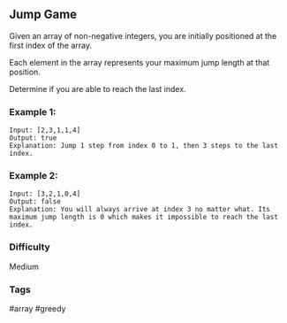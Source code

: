 ## Jump Game

Given an array of non-negative integers, you are initially positioned at the first index of the array.

Each element in the array represents your maximum jump length at that position.

Determine if you are able to reach the last index.

### Example 1:

```
Input: [2,3,1,1,4]
Output: true
Explanation: Jump 1 step from index 0 to 1, then 3 steps to the last index.
```

### Example 2:

```
Input: [3,2,1,0,4]
Output: false
Explanation: You will always arrive at index 3 no matter what. Its maximum jump length is 0 which makes it impossible to reach the last index.
```

### Difficulty

Medium

### Tags

#array #greedy
